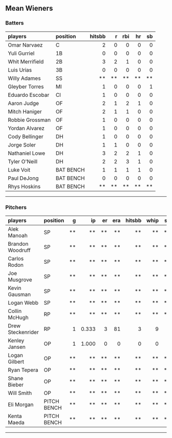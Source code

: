 ## Mean Wieners

### Batters

 
|players         |position  | hitsbb|  r| rbi| hr| sb| 
|:---------------|:---------|------:|--:|---:|--:|--:| 
|Omar Narvaez    |C         |      2|  0|   0|  0|  0| 
|Yuli Gurriel    |1B        |      0|  0|   0|  0|  0| 
|Whit Merrifield |2B        |      3|  2|   1|  0|  0| 
|Luis Urias      |3B        |      0|  0|   0|  0|  0| 
|Willy Adames    |SS        |     **| **|  **| **| **| 
|Gleyber Torres  |MI        |      1|  0|   0|  0|  1| 
|Eduardo Escobar |CI        |      1|  0|   0|  0|  0| 
|Aaron Judge     |OF        |      2|  1|   2|  1|  0| 
|Mitch Haniger   |OF        |      2|  1|   1|  0|  0| 
|Robbie Grossman |OF        |      1|  0|   0|  0|  0| 
|Yordan Alvarez  |OF        |      1|  0|   0|  0|  0| 
|Cody Bellinger  |DH        |      1|  0|   0|  0|  0| 
|Jorge Soler     |DH        |      1|  1|   0|  0|  0| 
|Nathaniel Lowe  |DH        |      3|  2|   2|  1|  0| 
|Tyler O'Neill   |DH        |      2|  2|   3|  1|  0| 
|Luke Voit       |BAT BENCH |      1|  1|   1|  1|  0| 
|Paul DeJong     |BAT BENCH |      0|  0|   0|  0|  0| 
|Rhys Hoskins    |BAT BENCH |     **| **|  **| **| **| 

* * *

### Pitchers

 
|players           |position    |  g|    ip| er| era| hitsbb| whip| so|  w| sv| 
|:-----------------|:-----------|--:|-----:|--:|---:|------:|----:|--:|--:|--:| 
|Alek Manoah       |SP          | **|    **| **|  **|     **|   **| **| **| **| 
|Brandon Woodruff  |SP          | **|    **| **|  **|     **|   **| **| **| **| 
|Carlos Rodon      |SP          | **|    **| **|  **|     **|   **| **| **| **| 
|Joe Musgrove      |SP          | **|    **| **|  **|     **|   **| **| **| **| 
|Kevin Gausman     |SP          | **|    **| **|  **|     **|   **| **| **| **| 
|Logan Webb        |SP          | **|    **| **|  **|     **|   **| **| **| **| 
|Collin McHugh     |RP          | **|    **| **|  **|     **|   **| **| **| **| 
|Drew Steckenrider |RP          |  1| 0.333|  3|  81|      3|    9|  0|  0|  0| 
|Kenley Jansen     |OP          |  1| 1.000|  0|   0|      0|    0|  0|  0|  0| 
|Logan Gilbert     |OP          | **|    **| **|  **|     **|   **| **| **| **| 
|Ryan Tepera       |OP          | **|    **| **|  **|     **|   **| **| **| **| 
|Shane Bieber      |OP          | **|    **| **|  **|     **|   **| **| **| **| 
|Will Smith        |OP          | **|    **| **|  **|     **|   **| **| **| **| 
|Eli Morgan        |PITCH BENCH | **|    **| **|  **|     **|   **| **| **| **| 
|Kenta Maeda       |PITCH BENCH | **|    **| **|  **|     **|   **| **| **| **| 


* * *


